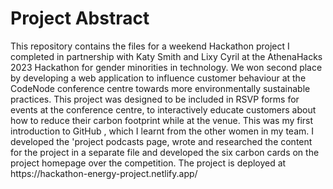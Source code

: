 <h1>
Project Abstract
</h1>
<p>
This repository contains the files for a weekend Hackathon project I completed in partnership with Katy Smith and Lixy Cyril at the AthenaHacks 2023 Hackathon for gender minorities in  technology. We won second place by developing a web application to influence customer behaviour at the CodeNode conference centre towards more environmentally sustainable practices. This project was designed to be included in RSVP forms for events at the conference centre, to interactively educate customers about how to reduce their carbon footprint while at the venue. This was my first introduction to GitHub , which I learnt from the other women in my team. I developed the 'project podcasts page, wrote and researched the content for the project in a separate file and developed the six carbon cards on the project homepage over the competition. The project is deployed at https://hackathon-energy-project.netlify.app/ 
</p>
